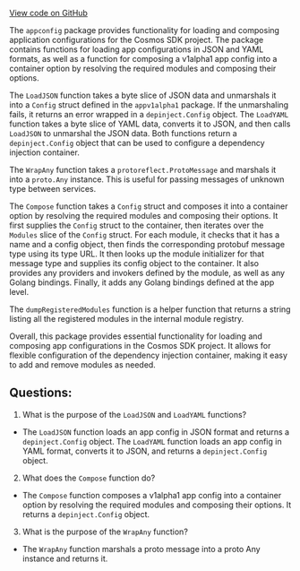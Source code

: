 [View code on GitHub](https://github.com/cosmos/cosmos-sdk.git/core/appconfig/config.go)

The `appconfig` package provides functionality for loading and composing application configurations for the Cosmos SDK project. The package contains functions for loading app configurations in JSON and YAML formats, as well as a function for composing a v1alpha1 app config into a container option by resolving the required modules and composing their options.

The `LoadJSON` function takes a byte slice of JSON data and unmarshals it into a `Config` struct defined in the `appv1alpha1` package. If the unmarshaling fails, it returns an error wrapped in a `depinject.Config` object. The `LoadYAML` function takes a byte slice of YAML data, converts it to JSON, and then calls `LoadJSON` to unmarshal the JSON data. Both functions return a `depinject.Config` object that can be used to configure a dependency injection container.

The `WrapAny` function takes a `protoreflect.ProtoMessage` and marshals it into a `proto.Any` instance. This is useful for passing messages of unknown type between services.

The `Compose` function takes a `Config` struct and composes it into a container option by resolving the required modules and composing their options. It first supplies the `Config` struct to the container, then iterates over the `Modules` slice of the `Config` struct. For each module, it checks that it has a name and a config object, then finds the corresponding protobuf message type using its type URL. It then looks up the module initializer for that message type and supplies its config object to the container. It also provides any providers and invokers defined by the module, as well as any Golang bindings. Finally, it adds any Golang bindings defined at the app level.

The `dumpRegisteredModules` function is a helper function that returns a string listing all the registered modules in the internal module registry.

Overall, this package provides essential functionality for loading and composing app configurations in the Cosmos SDK project. It allows for flexible configuration of the dependency injection container, making it easy to add and remove modules as needed.
## Questions: 
 1. What is the purpose of the `LoadJSON` and `LoadYAML` functions?
- The `LoadJSON` function loads an app config in JSON format and returns a `depinject.Config` object. The `LoadYAML` function loads an app config in YAML format, converts it to JSON, and returns a `depinject.Config` object.
2. What does the `Compose` function do?
- The `Compose` function composes a v1alpha1 app config into a container option by resolving the required modules and composing their options. It returns a `depinject.Config` object.
3. What is the purpose of the `WrapAny` function?
- The `WrapAny` function marshals a proto message into a proto Any instance and returns it.